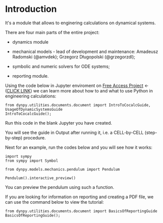 # Introduction

It's a module that allows to enginering calculations on dynamical systems. 

There are four main parts of the entire project:

- dynamics module

- mechanical models - lead of development and maintenance: Amadeusz Radomski (@amvdek); Grzegorz Długopolski (@grzegorzdl);

- symbolic and numeric solvers for ODE systems;

- reporting module.

Using the code below in Jupyter enviroment on [Free Access Project](https://cocalc.com/app?project-invite=hXnPFLqokQsoK6TG) <- ([CLICK LINK](https://cocalc.com/app?project-invite=hXnPFLqokQsoK6TG)) we can learn more about how to and what to use Python in engineering calculations:

    from dynpy.utilities.documents.document import IntroToCocalcGuide, UsageOfDynamicSystemsGuide
    IntroToCocalcGuide();

Run this code in the blank Jupyter you have created.

You will see the guide in Output after running it, i.e. a CELL-by-CELL (step-by-step) procedure. 

Next for an example, run the codes below and you will see how it works:

    import sympy 
    from sympy import Symbol
    
    from dynpy.models.mechanics.pendulum import Pendulum
    
    Pendulum().interactive_preview()

You can preview the pendulum using such a function.

If you are looking for information on reporting and creating a PDF file, we can use the command below to view the tutorial:

	from dynpy.utilities.documents.document import BasicsOfReportingGuide
	BasicsOfReportingGuide();
